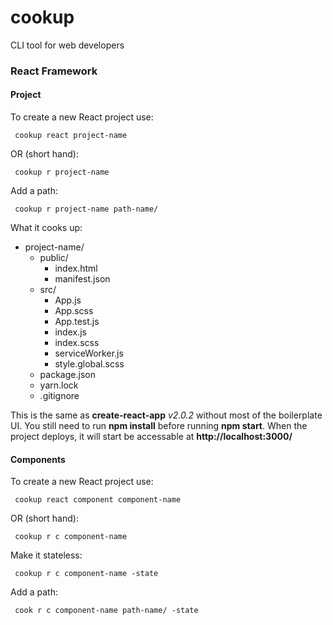 # cookup

CLI tool for web developers

### React Framework

#### Project
To create a new React project use: 

``` cookup react project-name```

OR (short hand):

``` cookup r project-name```

Add a path:

``` cookup r project-name path-name/```

What it cooks up:
- project-name/
    - public/
        - index.html
        - manifest.json
    - src/
        - App.js
        - App.scss
        - App.test.js
        - index.js
        - index.scss
        - serviceWorker.js
        - style.global.scss
    - package.json
    - yarn.lock
    - .gitignore

This is the same as **create-react-app** *v2.0.2* without most of the boilerplate UI. You still need to run **npm install** before running **npm start**. When the project deploys, it will start be accessable at **http://localhost:3000/**

#### Components

To create a new React project use: 

``` cookup react component component-name```

OR (short hand):

``` cookup r c component-name```

Make it stateless:

``` cookup r c component-name -state```

Add a path:

``` cook r c component-name path-name/ -state```